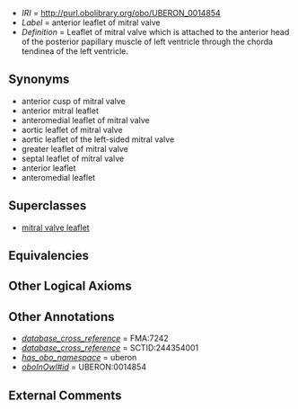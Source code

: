  * *IRI* = http://purl.obolibrary.org/obo/UBERON_0014854
 * *Label* = anterior leaflet of mitral valve
 * *Definition* = Leaflet of mitral valve which is attached to the anterior head of the posterior papillary muscle of left ventricle through the chorda tendinea of the left ventricle.

## Synonyms

 * anterior cusp of mitral valve
 * anterior mitral leaflet
 * anteromedial leaflet of mitral valve
 * aortic leaflet of mitral valve
 * aortic leaflet of the left-sided mitral valve
 * greater leaflet of mitral valve
 * septal leaflet of mitral valve
 * anterior leaflet
 * anteromedial leaflet

## Superclasses

 * [mitral valve leaflet](../../UBERON/51/UBERON_0007151.md)

## Equivalencies


## Other Logical Axioms


## Other Annotations

 * *[database_cross_reference](../../ef/oboInOwl#hasDbXref.md)* = FMA:7242
 * *[database_cross_reference](../../ef/oboInOwl#hasDbXref.md)* = SCTID:244354001
 * *[has_obo_namespace](../../ce/oboInOwl#hasOBONamespace.md)* = uberon
 * *[oboInOwl#id](../../id/oboInOwl#id.md)* = UBERON:0014854

## External Comments

